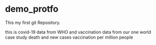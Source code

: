 # demo_protfo
This  my first git Repository.

this is covid-19 data from WHO and vaccination data from our one world
case study death and new cases vaccination per million people

